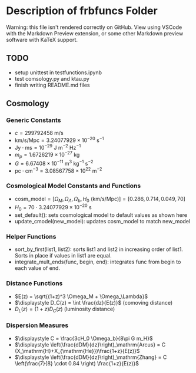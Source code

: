 # Description of frbfuncs Folder

Warning: this file isn't rendered correctly on GitHub. View using VSCode with the Markdown Preview extension, or some other Markdown preview software with KaTeX support.

## TODO
- setup unittest in testfunctions.ipynb
- test comsology.py and ktau.py
- finish writing README.md files

## Cosmology

### Generic Constants
- $c = 299792458~\mathrm{m/s}$
- $\mathrm{km/s/Mpc} = 3.24077929 \times 10^{-20} \mathrm{~s}^{-1}$ 
- $\mathrm{Jy}\cdot\mathrm{ms} = 10^{-29}~\mathrm{J~m}^{-2}~\mathrm{Hz}^{-1}$
- $m_p = 1.6726219 \times 10^{-27} \mathrm{~kg}$
- $G = 6.67408 \times 10^{-11} \mathrm{~m}^3 \mathrm{~kg}^{-1} \mathrm{~s}^{-2}$
- $\mathrm{pc} \cdot \mathrm{cm}^{-3} = 3.08567758 \times 10^{22} \mathrm{~m}^{-2}$

### Cosmological Model Constants and Functions
- $\mathrm{cosm\_model} = [\Omega_M, \Omega_\Lambda, \Omega_b, H_0~(\mathrm{km/s/Mpc})] = [0.286, 0.714, 0.049, 70]$
- $H_0 = 70 \cdot 3.24077929 \times 10^{-20}~\mathrm{s}$
- $\mathrm{set\_default()}$: sets cosmological model to default values as shown here
- $\mathrm{update\_cmodel(new\_model)}$: updates $\mathrm{cosm\_model}$ to match $\mathrm{new\_model}$

### Helper Functions
- $\mathrm{sort\_by\_first}(\mathrm{list1},~\mathrm{list2})$: sorts $\mathrm{list1}$ and $\mathrm{list2}$ in increasing order of $\mathrm{list1}$. Sorts in place if values in $\mathrm{list1}$ are equal.
- $\mathrm{integrate\_mult\_ends}(\mathrm{func},~\mathrm{begin},~\mathrm{end})$: integrates $\mathrm{func}$ from $\mathrm{begin}$ to each value of $\mathrm{end}$.

### Distance Functions
- $E(z) = \sqrt{(1+z)^3 \Omega_M + \Omega_\Lambda}$
- $\displaystyle D_C(z) = \int \frac{dz}{E(z)}$ (comoving distance)
- $D_L(z) = (1+z)D_C(z)$ (luminosity distance)

### Dispersion Measures
- $\displaystyle C = \frac{3cH_0 \Omega_b}{8\pi G m_H}$
- $\displaystyle \left(\frac{dDM}{dz}\right)_\mathrm{Arcus} = C (X_\mathrm{H}+X_{\mathrm{He}})\frac{1+z}{E(z)}$
- $\displaystyle \left(\frac{dDM}{dz}\right)_\mathrm{Zhang} = C \left(\frac{7}{8} \cdot 0.84 \right) \frac{1+z}{E(z)}$
